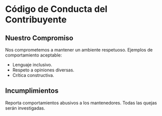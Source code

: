 # Código de Conducta del Contribuyente

## Nuestro Compromiso
Nos comprometemos a mantener un ambiente respetuoso. Ejemplos de comportamiento aceptable:
- Lenguaje inclusivo.
- Respeto a opiniones diversas.
- Crítica constructiva.

## Incumplimientos
Reporta comportamientos abusivos a los mantenedores. Todas las quejas serán investigadas.
